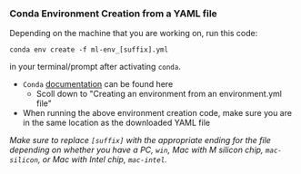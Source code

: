 ### Conda Environment Creation from a YAML file

Depending on the machine that you are working on, run this code:

`conda env create -f ml-env_[suffix].yml`

in your terminal/prompt after activating `conda`.

*  `Conda` [documentation](https://docs.conda.io/projects/conda/en/latest/user-guide/tasks/manage-environments.html) can be found here
    * Scoll down to "Creating an environment from an environment.yml file"
*  When running the above environment creation code, make sure you are in the same location as the downloaded YAML file

*Make sure to replace `[suffix]` with the appropriate ending for the file depending on whether you have a PC, `win`, Mac with M silicon chip, `mac-silicon`, or Mac with Intel chip, `mac-intel`.*
